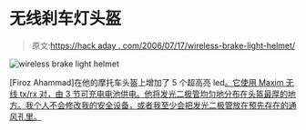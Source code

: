 # 无线刹车灯头盔

> 原文:[https://hack aday . com/2006/07/17/wireless-brake-light-helmet/](https://hackaday.com/2006/07/17/wireless-brake-light-helmet/)

![wireless brake light helmet](../Images/b05b3ded9fc12946cb6f3b78669ab256.png)

[Firoz Ahammad]在他的摩托车头盔上增加了 5 个超高亮 led[。它使用 Maxim 无线 tx/rx 对，由 3 节可充电电池供电。他将发光二极管均匀地分布在头盔最厚的地方。我个人不会修改我的安全设备，或者我至少会把发光二极管放在预先存在的通风孔里。](http://www.flickr.com/photos/21283086@N00/sets/72157594189169001/)